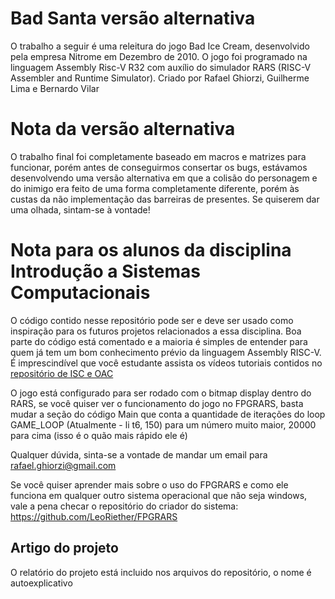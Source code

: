 # Bad Santa versão alternativa
O trabalho a seguir é uma releitura do jogo Bad Ice Cream, desenvolvido pela empresa Nitrome em Dezembro de 2010.
O jogo foi programado na linguagem Assembly Risc-V R32 com auxílio do simulador RARS (RISC-V Assembler and Runtime Simulator).
Criado por Rafael Ghiorzi, Guilherme Lima e Bernardo Vilar

# Nota da versão alternativa
O trabalho final foi completamente baseado em macros e matrizes para funcionar, porém antes de conseguirmos consertar os bugs, 
estávamos desenvolvendo uma versão alternativa em que a colisão do personagem e do inimigo era feito de uma forma completamente
diferente, porém às custas da não implementação das barreiras de presentes. Se quiserem dar uma olhada, sintam-se à vontade!

# Nota para os alunos da disciplina Introdução a Sistemas Computacionais
O código contido nesse repositório pode ser e deve ser usado como inspiração para os futuros projetos relacionados a essa disciplina.
Boa parte do código está comentado e a maioria é simples de entender para quem já tem um bom conhecimento prévio da 
linguagem Assembly RISC-V. É imprescindível que você estudante assista os vídeos tutoriais contidos no [repositório de ISC e OAC](https://github.com/victorlisboa/LAMAR)

O jogo está configurado para ser rodado com o bitmap display dentro do RARS, se você quiser ver o funcionamento do jogo no FPGRARS, basta mudar a seção do código Main que conta a quantidade de iterações do loop GAME_LOOP (Atualmente - li t6, 150)  para um número muito maior, 20000 para cima (isso é o quão mais rápido ele é)

Qualquer dúvida, sinta-se a vontade de mandar um email para rafael.ghiorzi@gmail.com

Se você quiser aprender mais sobre o uso do FPGRARS e como ele funciona em qualquer outro sistema operacional que não seja windows, vale a pena checar o repositório do criador do sistema: https://github.com/LeoRiether/FPGRARS

## Artigo do projeto
O relatório do projeto está incluido nos arquivos do repositório, o nome é autoexplicativo
